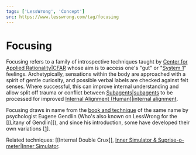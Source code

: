 ```yaml
---
tags: ['LessWrong', 'Concept']
src: https://www.lesswrong.com/tag/focusing
---
```


# Focusing
Focusing refers to a family of introspective techniques taught by [Center for Applied Rationality|CFAR](https://www.lesswrong.com/tag/center-for-applied-rationality-cfar) whose aim is to access one's "gut" or "[System 1](https://www.lesswrong.com/tag/dual-process-theory-system-1-and-system-2?useTagName=false)" feelings. Archetypically, sensations within the body are approached with a spirit of gentle curiosity, and possible verbal labels are checked against felt senses. Where successful, this can improve internal understanding and allow split off trauma or conflict between [Subagents|subagents](https://www.lesswrong.com/tag/subagents) to be processed for improved [Internal Alignment (Human)|internal alignment](https://www.lesswrong.com/tag/internal-alignment-human).

Focusing draws in name from the [book and technique](https://www.amazon.com/Focusing-Eugene-T-Gendlin/dp/0553278339) of the same name by psychologist Eugene Gendlin (Who's also known on LessWrong for the [[Litany of Gendlin]]), and since his introduction, some have developed their own variations [[1](https://www.lessestwrong.com/posts/PXqQhYEdbdAYCp88m/focusing-for-skeptics)].

Related techniques: [[Internal Double Crux]], [Inner Simulator & Suprise-o-meter|Inner Simulator](https://www.lesswrong.com/tag/inner-simulator-suprise-o-meter).

